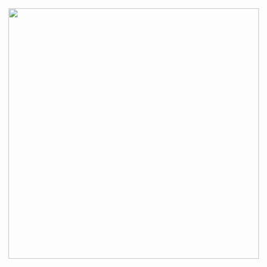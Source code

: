 <img src="https://images.pexels.com/photos/41162/moon-landing-apollo-11-nasa-buzz-aldrin-41162.jpeg?auto=compress&cs=tinysrgb&w=1260&h=750&dpr=2" height="500" alt=""/>
